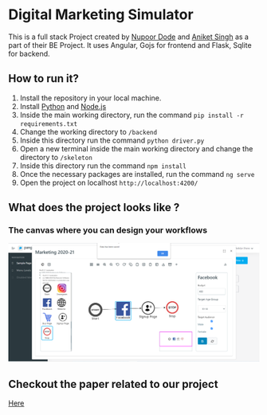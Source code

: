 # Digital Marketing Simulator
This is a full stack Project created by [Nupoor Dode](https://github.com/NupoorD) and [Aniket Singh](https://github.com/Bruces1998) as a part of their BE Project. It uses Angular, Gojs for frontend and Flask, Sqlite for backend.

## How to run it?
1. Install the repository in your local machine.
2. Install [Python](https://www.python.org/downloads/) and [Node.js](https://nodejs.org/en/download/)
3. Inside the main working directory, run the command `pip install -r requirements.txt`
4. Change the working directory to `/backend`
5. Inside this directory run the command `python driver.py`
6. Open a new terminal inside the main working directory and change the directory to `/skeleton`
7. Inside this directory run the command `npm install`
8. Once the necessary packages are installed, run the command `ng serve`
9. Open the project on localhost `http://localhost:4200/`

## What does the project looks like ?
### The canvas where you can design your workflows
![Image](/project_images/5.PNG)

## Checkout the paper related to our project
[Here](https://www.ijascs.com/volume-1)

